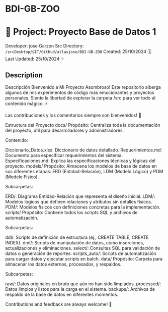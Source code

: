# BDI-GB-ZOO
# 🚀 Project: Proyecto Base de Datos 1 

Developer: jose Garzon 
Src Directory: `/srcDesktop/GIT/Githud/atlasjose/BDI-GB-ZOO`
Created: 25/10/2024 🗓️  
Last Updated: 25/10/2024 ✨  

## Description
Descripción
Bienvenido a Mi Proyecto Asombroso! Este repositorio alberga algunos de mis experimentos de código más emocionantes y proyectos personales. Siente la libertad de explorar la carpeta /src para ver todo el contenido mágico. ⚡

Las contribuciones y los comentarios siempre son bienvenidos! 🙌

Estructura del Proyecto
docs/
Propósito: Centraliza toda la documentación del proyecto, útil para desarrolladores y administradores.

Contenido:

Diccionario_Datos.xlsx: Diccionario de datos detallado.
Requerimientos.md: Documento para especificar requerimientos del sistema.
Especificaciones.md: Explica las especificaciones técnicas y lógicas del proyecto.
models/
Propósito: Almacena los modelos de base de datos en sus diferentes etapas: ERD (Entidad-Relación), LDM (Modelo Lógico) y PDM (Modelo Físico).

Subcarpetas:

ERD/: Diagrama Entidad-Relación que representa el diseño inicial.
LDM/: Modelos lógicos que definen relaciones y atributos sin detalles físicos.
PDM/: Modelos físicos con definiciones concretas para la implementación.
scripts/
Propósito: Contiene todos los scripts SQL y archivos de automatización.

Subcarpetas:

ddl/: Scripts de definición de estructura (ej., CREATE TABLE, CREATE INDEX).
dml/: Scripts de manipulación de datos, como inserciones, actualizaciones y eliminaciones.
select/: Consultas SQL para validación de datos o generación de reportes.
scripts_auto/: Scripts de automatización para cargar datos y ejecutar scripts en batch.
data/
Propósito: Carpeta para almacenar los datos externos, procesados, y respaldos.

Subcarpetas:

raw/: Datos originales en bruto que aún no han sido limpiados.
processed/: Datos limpios y listos para la carga en el sistema.
backups/: Archivos de respaldo de la base de datos en diferentes momentos.

Contributions and feedback are always welcome! 🙌
